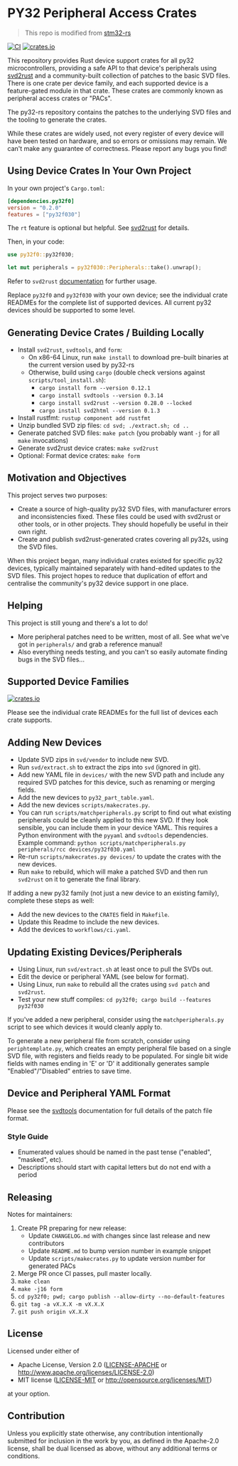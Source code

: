 # PY32 Peripheral Access Crates

> This repo is modified from [stm32-rs](https://github.com/stm32-rs/stm32-rs)

[![CI](https://github.com/py32-rust/py32-rs/workflows/CI/badge.svg?branch=master)](https://github.com/py32-rust/py32-rs)
[![crates.io](https://img.shields.io/crates/v/py32f0.svg?label=py32f0)](https://crates.io/crates/py32f0)

This repository provides Rust device support crates for all py32
microcontrollers, providing a safe API to that device's peripherals using
[svd2rust] and a community-built collection of patches to the basic SVD files.
There is one crate per device family, and each supported device is a
feature-gated module in that crate. These crates are commonly known as
peripheral access crates or "PACs".

[svd2rust]: https://github.com/rust-embedded/svd2rust

The py32-rs repository contains the patches to the underlying SVD files and
the tooling to generate the crates.

While these crates are widely used, not every register of every device will
have been tested on hardware, and so errors or omissions may remain. We can't
make any guarantee of correctness. Please report any bugs you find!

## Using Device Crates In Your Own Project

In your own project's `Cargo.toml`:
```toml
[dependencies.py32f0]
version = "0.2.0"
features = ["py32f030"]
```

The `rt` feature is optional but helpful. See
[svd2rust](https://docs.rs/svd2rust/latest/svd2rust/#the-rt-feature) for
details.

Then, in your code:

```rust
use py32f0::py32f030;

let mut peripherals = py32f030::Peripherals::take().unwrap();
```

Refer to `svd2rust` [documentation](https://docs.rs/svd2rust) for further usage.

Replace `py32f0` and `py32f030` with your own device; see the individual
crate READMEs for the complete list of supported devices. All current py32
devices should be supported to some level.

## Generating Device Crates / Building Locally

* Install `svd2rust`, `svdtools`, and `form`:
    * On x86-64 Linux, run `make install` to download pre-built binaries at the
      current version used by py32-rs
    * Otherwise, build using `cargo` (double check versions against `scripts/tool_install.sh`):
        * `cargo install form --version 0.12.1`
        * `cargo install svdtools --version 0.3.14`
        * `cargo install svd2rust --version 0.28.0 --locked`
        * `cargo install svd2html --version 0.1.3`
* Install rustfmt: `rustup component add rustfmt`
* Unzip bundled SVD zip files: `cd svd; ./extract.sh; cd ..`
* Generate patched SVD files: `make patch` (you probably want `-j` for all `make` invocations)
* Generate svd2rust device crates: `make svd2rust`
* Optional: Format device crates: `make form`

## Motivation and Objectives

This project serves two purposes:

* Create a source of high-quality py32 SVD files, with manufacturer errors
  and inconsistencies fixed. These files could be used with svd2rust or other
  tools, or in other projects. They should hopefully be useful in their own
  right.
* Create and publish svd2rust-generated crates covering all py32s, using
  the SVD files.

When this project began, many individual crates existed for specific py32
devices, typically maintained separately with hand-edited updates to the SVD
files. This project hopes to reduce that duplication of effort and centralise
the community's py32 device support in one place.

## Helping

This project is still young and there's a lot to do!

* More peripheral patches need to be written, most of all. See what we've got
  in `peripherals/` and grab a reference manual!
* Also everything needs testing, and you can't so easily automate finding bugs
  in the SVD files...

## Supported Device Families

[![crates.io](https://img.shields.io/crates/v/py32f0.svg?label=py32f0)](https://crates.io/crates/py32f0)

Please see the individual crate READMEs for the full list of devices each crate
supports.

## Adding New Devices

* Update SVD zips in `svd/vendor` to include new SVD.
* Run `svd/extract.sh` to extract the zips into `svd` (ignored in git).
* Add new YAML file in `devices/` with the new SVD path and include any
  required SVD patches for this device, such as renaming or merging fields.
* Add the new devices to `py32_part_table.yaml`.
* Add the new devices `scripts/makecrates.py`.
* You can run `scripts/matchperipherals.py` script to find out what existing
  peripherals could be cleanly applied to this new SVD. If they look sensible,
  you can include them in your device YAML.  This requires a Python environment with the `pyyaml`
  and `svdtools` dependencies.
  Example command: `python scripts/matchperipherals.py peripherals/rcc devices/py32f030.yaml`
* Re-run `scripts/makecrates.py devices/` to update the crates with the new devices.
* Run `make` to rebuild, which will make a patched SVD and then run `svd2rust`
  on it to generate the final library.

If adding a new py32 family (not just a new device to an existing family), complete
these steps as well:

* Add the new devices to the `CRATES` field in `Makefile`.
* Update this Readme to include the new devices.
* Add the devices to `workflows/ci.yaml`.

## Updating Existing Devices/Peripherals

* Using Linux, run `svd/extract.sh` at least once to pull the SVDs out.
* Edit the device or peripheral YAML (see below for format).
* Using Linux, run `make` to rebuild all the crates using `svd patch` and `svd2rust`.
* Test your new stuff compiles: `cd py32f0; cargo build --features py32f030`

If you've added a new peripheral, consider using the `matchperipherals.py`
script to see which devices it would cleanly apply to.

To generate a new peripheral file from scratch, consider using
`periphtemplate.py`, which creates an empty peripheral file based on a single
SVD file, with registers and fields ready to be populated. For single bit wide
fields with names ending in 'E' or 'D' it additionally generates sample
"Enabled"/"Disabled" entries to save time.

## Device and Peripheral YAML Format

Please see the [svdtools](https://github.com/stm32-rs/svdtools) documentation
for full details of the patch file format.


### Style Guide

* Enumerated values should be named in the past tense ("enabled", "masked",
  etc).
* Descriptions should start with capital letters but do not end with a period

## Releasing

Notes for maintainers:

1. Create PR preparing for new release:
    * Update `CHANGELOG.md` with changes since last release and new contributors
    * Update `README.md` to bump version number in example snippet
    * Update `scripts/makecrates.py` to update version number for generated PACs
2. Merge PR once CI passes, pull master locally.
3. `make clean`
4. `make -j16 form`
5. `cd py32f0; pwd; cargo publish --allow-dirty --no-default-features`
6. `git tag -a vX.X.X -m vX.X.X`
7. `git push origin vX.X.X`

## License

Licensed under either of

- Apache License, Version 2.0 ([LICENSE-APACHE](LICENSE-APACHE) or http://www.apache.org/licenses/LICENSE-2.0)
- MIT license ([LICENSE-MIT](LICENSE-MIT) or http://opensource.org/licenses/MIT)

at your option.

## Contribution

Unless you explicitly state otherwise, any contribution intentionally submitted
for inclusion in the work by you, as defined in the Apache-2.0 license, shall be
dual licensed as above, without any additional terms or conditions.
